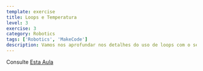 ```yaml
---
template: exercise
title: Loops e Temperatura
level: 3
exercise: 3
category: Robotics
tags: ['Robotics', 'MakeCode']
description: Vamos nos aprofundar nos detalhes do uso de loops com o sensor de temperatura!
---
```


Consulte [Esta Aula](../../intro/E3/)
